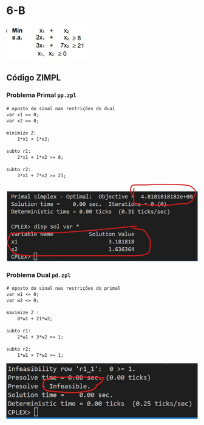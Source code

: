 # 6-B

![image](resources/ex.jpg)

## Código ZIMPL

### Problema Primal `pp.zpl`

    # oposto do sinal nas restrições do dual
    var x1 >= 0;
    var x2 >= 0;

    minimize Z:
        1*x1 + 1*x2;

    subto r1:
        2*x1 + 1*x2 >= 8;

    subto r2:
        3*x1 + 7*x2 >= 21;

![image](resources/sol-pp.jpg)

### Problema Dual `pd.zpl`

    # oposto do sinal nas restrições do primal
    var w1 <= 0;
    var w2 <= 0;

    maximize Z :
        8*w1 + 21*w2;

    subto r1:
        2*w1 + 3*w2 >= 1;

    subto r2:
        1*w1 + 7*w2 >= 1;

![image](resources/sol-pd.jpg)
